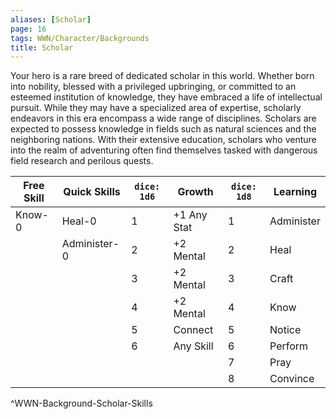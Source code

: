 ```yaml
---
aliases: [Scholar]
page: 16
tags: WWN/Character/Backgrounds
title: Scholar
---
```


Your hero is a rare breed of dedicated scholar in this world. Whether born into nobility, blessed with a privileged upbringing, or committed to an esteemed institution of knowledge, they have embraced a life of intellectual pursuit. While they may have a specialized area of expertise, scholarly endeavors in this era encompass a wide range of disciplines. Scholars are expected to possess knowledge in fields such as natural sciences and the neighboring nations. With their extensive education, scholars who venture into the realm of adventuring often find themselves tasked with dangerous field research and perilous quests.

| Free Skill | Quick Skills | `dice: 1d6` | Growth      | `dice: 1d8` | Learning   |
|------------|--------------|-------------|-------------|-------------|------------|
| Know-0     | Heal-0       | 1           | +1 Any Stat | 1           | Administer |
|            | Administer-0 | 2           | +2 Mental   | 2           | Heal       |
|            |              | 3           | +2 Mental   | 3           | Craft      |
|            |              | 4           | +2 Mental   | 4           | Know       |
|            |              | 5           | Connect     | 5           | Notice     |
|            |              | 6           | Any Skill   | 6           | Perform    |
|            |              |             |             | 7           | Pray       |
|            |              |             |             | 8           | Convince   |
^WWN-Background-Scholar-Skills
